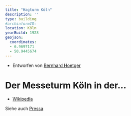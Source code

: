 ```yaml
---
title: "Hagturm Köln"
description: ''
type: building
#archinformID:
location: Köln
yearBuild: 1928
geojson:
  coordinates:
  - 6.9697171
  - 50.9445674
---
```


* Entworfen von [Bernhard Hoetger](/tags/bernhard-hoetger)

# Der Messeturm Köln in der...
* [Wikipedia](https://en.wikipedia.org/wiki/Pressa#HAG-Turm)

Siehe auch [Pressa](/tags/Pressa)
